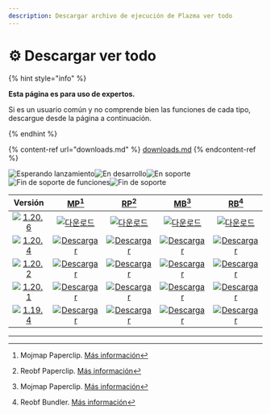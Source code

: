 ```yaml
---
description: Descargar archivo de ejecución de Plazma ver todo
---
```


# ⚙️ Descargar ver todo

{% hint style="info" %}

**Esta página es para uso de expertos.**

Si es un usuario común y no comprende bien las funciones de cada tipo,
descargue desde la página a continuación.

{% endhint %}

{% content-ref url="downloads.md" %}
[downloads.md](downloads.md)
{% endcontent-ref %}

[wtr]: https://badge.plazmamc.org/0/En%20espera%20de%20lanzamiento

![Esperando lanzamiento][wtr]![En desarrollo](https://badge.plazmamc.org/1/En%20desarrollo)![En soporte](https://badge.plazmamc.org/2/En%20soporte)![Fin de soporte de funciones](https://badge.plazmamc.org/6/Fin%20de%20soporte%20de%20funciones)![Fin de soporte](https://badge.plazmamc.org/4/Fin%20de%20soporte)

|                                      Versión                                      |                               [MP](#user-content-fn-1)[^1]                               |                               [RP](#user-content-fn-2)[^2]                               |                               [MB](#user-content-fn-3)[^3]                               |                               [RB](#user-content-fn-4)[^4]                               |
| :-------------------------------------------------------------------------------: | :--------------------------------------------------------------------------------------: | :--------------------------------------------------------------------------------------: | :--------------------------------------------------------------------------------------: | :--------------------------------------------------------------------------------------: |
| [![1.20.6](https://badge.plazmamc.org/1/1.20.6)](https://git.plazmamc.org/1.20.6) |      [![다운로드](https://badge.plazmamc.org/1/다운로드)](https://dl.plazmamc.org/1.20.6/0)      |      [![다운로드](https://badge.plazmamc.org/1/다운로드)](https://dl.plazmamc.org/1.20.6/1)      |      [![다운로드](https://badge.plazmamc.org/1/다운로드)](https://dl.plazmamc.org/1.20.6/2)      |      [![다운로드](https://badge.plazmamc.org/1/다운로드)](https://dl.plazmamc.org/1.20.6/3)      |
| [![1.20.4](https://badge.plazmamc.org/2/1.20.4)](https://git.plazmamc.org/1.20.4) | [![Descargar](https://badge.plazmamc.org/1/Descargar)](https://dl.plazmamc.org/1.20.4/0) | [![Descargar](https://badge.plazmamc.org/1/Descargar)](https://dl.plazmamc.org/1.20.4/1) | [![Descargar](https://badge.plazmamc.org/1/Descargar)](https://dl.plazmamc.org/1.20.4/2) | [![Descargar](https://badge.plazmamc.org/1/Descargar)](https://dl.plazmamc.org/1.20.4/3) |
| [![1.20.2](https://badge.plazmamc.org/4/1.20.2)](https://git.plazmamc.org/1.20.2) | [![Descargar](https://badge.plazmamc.org/1/Descargar)](https://dl.plazmamc.org/1.20.2/0) | [![Descargar](https://badge.plazmamc.org/1/Descargar)](https://dl.plazmamc.org/1.20.2/1) | [![Descargar](https://badge.plazmamc.org/1/Descargar)](https://dl.plazmamc.org/1.20.2/2) | [![Descargar](https://badge.plazmamc.org/1/Descargar)](https://dl.plazmamc.org/1.20.2/3) |
| [![1.20.1](https://badge.plazmamc.org/4/1.20.1)](https://git.plazmamc.org/1.20.1) | [![Descargar](https://badge.plazmamc.org/1/Descargar)](https://dl.plazmamc.org/1.20.1/0) | [![Descargar](https://badge.plazmamc.org/1/Descargar)](https://dl.plazmamc.org/1.20.1/1) | [![Descargar](https://badge.plazmamc.org/1/Descargar)](https://dl.plazmamc.org/1.20.1/2) | [![Descargar](https://badge.plazmamc.org/1/Descargar)](https://dl.plazmamc.org/1.20.1/3) |
| [![1.19.4](https://badge.plazmamc.org/4/1.19.4)](https://git.plazmamc.org/1.19.4) | [![Descargar](https://badge.plazmamc.org/1/Descargar)](https://dl.plazmamc.org/1.19.4/0) | [![Descargar](https://badge.plazmamc.org/1/Descargar)](https://dl.plazmamc.org/1.19.4/1) | [![Descargar](https://badge.plazmamc.org/1/Descargar)](https://dl.plazmamc.org/1.19.4/2) | [![Descargar](https://badge.plazmamc.org/1/Descargar)](https://dl.plazmamc.org/1.19.4/3) |

***

[^1]: Mojmap Paperclip. [Más información](../administration/getting-started#id-2)

[^2]: Reobf Paperclip. [Más información](../administration/getting-started#id-2)

[^3]: Mojmap Paperclip. [Más información](../administration/getting-started#id-2)

[^4]: Reobf Bundler. [Más información](../administration/getting-started#id-2)
